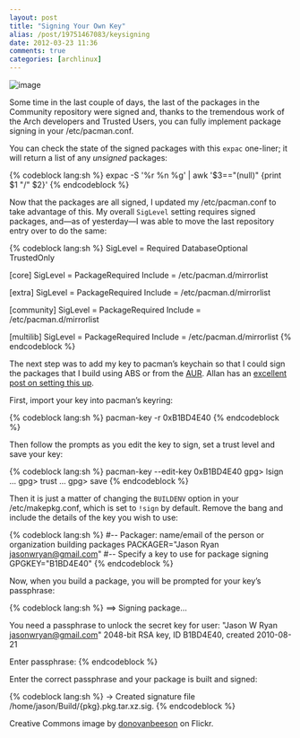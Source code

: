 ```yaml
---
layout: post
title: "Signing Your Own Key"
alias: /post/19751467083/keysigning
date: 2012-03-23 11:36
comments: true
categories: [archlinux]
---
```

![image](http://dl.dropbox.com/u/261312/Blog-images/key.jpg)

Some time in the last couple of days, the last of the packages in the
Community repository were signed and, thanks to the tremendous work of
the Arch developers and Trusted Users, you can fully implement package
signing in your <span class="file">/etc/pacman.conf</span>.

You can check the state of the signed packages with this `expac`
one-liner; it will return a list of any *unsigned* packages:

{% codeblock lang:sh %}
expac -S '%r %n %g' | awk '$3=="(null)" {print $1 "/" $2}'
{% endcodeblock %}

Now that the packages are all signed, I updated my <span class="file">/etc/pacman.conf</span> to
take advantage of this. My overall `SigLevel` setting requires signed
packages, and—as of yesterday—I was able to move the last repository
entry over to do the same:


{% codeblock lang:sh %}
SigLevel = Required DatabaseOptional TrustedOnly

[core]
SigLevel = PackageRequired
Include = /etc/pacman.d/mirrorlist

[extra]
SigLevel = PackageRequired
Include = /etc/pacman.d/mirrorlist

[community]
SigLevel = PackageRequired
Include = /etc/pacman.d/mirrorlist

[multilib]
SigLevel = PackageRequired
Include = /etc/pacman.d/mirrorlist
{% endcodeblock %}

The next step was to add my key to pacman’s keychain so that I could
sign the packages that I build using ABS or from the
[AUR](https://aur.archlinux.org/ "Arch User Repository"). Allan has an
[excellent post on setting this up](http://allanmcrae.com/2011/08/pacman-package-signing-1-makepkg-and-repo-add/ "The first in a series of four posts on signing: read them all").

First, import your key into pacman’s keyring:

{% codeblock lang:sh %}
pacman-key -r 0xB1BD4E40
{% endcodeblock %}

Then follow the prompts as you edit the key to sign, set a trust level
and save your key:

{% codeblock lang:sh %}
pacman-key --edit-key 0xB1BD4E40
gpg> lsign
...
gpg> trust
...
gpg> save
{% endcodeblock %}

Then it is just a matter of changing the `BUILDENV` option in your
<span class="file">/etc/makepkg.conf</span>, which is set to `!sign` 
by default. Remove the bang and include the details of the key you wish to use:

{% codeblock lang:sh %}
#-- Packager: name/email of the person or organization building packages
PACKAGER="Jason Ryan <jasonwryan@gmail.com>"
#-- Specify a key to use for package signing
GPGKEY="B1BD4E40"
{% endcodeblock %}

Now, when you build a package, you will be prompted for your key’s
passphrase:

{% codeblock lang:sh %}
==> Signing package...

You need a passphrase to unlock the secret key for
user: "Jason W Ryan <jasonwryan@gmail.com>"
2048-bit RSA key, ID B1BD4E40, created 2010-08-21

Enter passphrase:
{% endcodeblock %}

Enter the correct passphrase and your package is built and signed:

{% codeblock lang:sh %}
-> Created signature file /home/jason/Build/{pkg}.pkg.tar.xz.sig.
{% endcodeblock %}

Creative Commons image by
[donovanbeeson](http://www.flickr.com/photos/donovan_beeson/3185668524/ "Coraline key on Flickr")
on Flickr.
